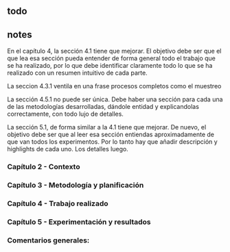 ## todo

## notes

<!-- En la sección 2.2.1, eliminaría el item de "metodoloxía" y todo lo que cuelta de él. No dice gran cosa ni aporta nada nuevo que no se vaya a discutir ya en estado del arte. -->

<!-- Por otra parte, en la sección 2.2.1, falta un párrafo al final contextualizando, dentro de todo esa variedad de formas de registro y opciones, dónde se centra o donde encaja el presente trabajo. -->

<!-- En general, la colocación de las figuras es bastante deficiente. Mi recomendación es que hagas lo siguiente:
        Las figuras y flotantes se deben definir justo despues de donde son citadas por primera vez. Puede incluso ser en el medio de un párrafo, simplemente poniendo lineas vacías que empiezan con %
        Siempre con la opción [tbp]. Es decir, que lo coloque cuanto antes arriba de la página, sino abajo, y solo si no se puede al final del capítulo en página de figuras. Para que esto funcione bien, es importante hacer lo de antes, para que haya suficiente texto entre definiciones de figuras, y que las figuras estén definidas lo antes posible.
        Compilar varias veces para que se ajuste el documento -->

<!-- En 2.2.2.1, en la descripción de métodos FBR, tanto FLANN como RANSAC no se ajustan a lo que ahí pones como "descripción". Son más bien matching, y están más relacionados con la estimación de la transofrmación que con la descripción. -->
<!-- 
En la sección 2.2.2.2, los primeros párrafos hacen básicamente referencia a métodos de regresión directa, y ese texto se debería encajar en el párrafo correspondiente. Eliminaría los métodos basados en GAN o los encajaría dentro del paradigma que corresponda. GAN es un método para hacer algo, no lo que hacer. -->

<!-- Falta discutir estado del arte en registro de retinas -->

<!-- Falta introducir registro basado en INR en algún punto del contexto -->

<!-- Falta una discusión de donde encaja el trabajo dentro de ese estado del arte -->

<!-- En el capítulo 3, la tabla 3.1 está claramente mal colocada. Parece definida como [h] (y no [tbp]) y en la sección de datasets, en lugar de hardware. No está citada en el texto. -->

<!-- El diagrama de gantt no está citado en el texto, y debería corresponder a la sección de planificación (si es que representa una planificación) o a la de seguimiento (si es que representa la ejecución). En cualquier caso, se debe citar para presentarlo y discutirlo. -->

<!-- El coste de 12€/h no está justificado. Con ese dinero no contratas ni a un empleado del hogar. Coste es coste, no lo que cobras neto asumiendo que todas las horas de la jornada son productivas. -->

En el capítulo 4, la sección 4.1 tiene que mejorar. El objetivo debe ser que el que lea esa sección pueda entender de forma general todo el trabajo que se ha realizado, por lo que debe identificar claramente todo lo que se ha realizado con un resumen intuitivo de cada parte.

La seccion 4.3.1 ventila en una frase procesos completos como el muestreo

La sección 4.5.1 no puede ser única. Debe haber una sección para cada una de las metodologías desarrolladas, dándole entidad y explicandolas correctamente, con todo lujo de detalles.

La sección 5.1, de forma similar a la 4.1 tiene que mejorar. De nuevo, el objetivo debe ser que al leer esa sección entiendas aproximadamente de que van todos los experimentos. Por lo tanto hay que añadir descripción y highlights de cada uno. Los detalles luego.

### Capítulo 2 - Contexto

<!-- Intentaría mejorar el contexto de registro, cubriendo bien todas sus tipologías -->
<!-- 
Intentaría mejorar el estado del arte, para cubrir métodos basados en optimización directa de similitud de imagen (IBR), y métodos basados en matching de caracteristicas (FBR), identificando sus partes.

Luego, revisaría los  métodos deep learning que substituyen módulos de IBR (similitud, optimizador, y sí, el modelo de transformación en sí, como IDIR), y  metodos deep learning que substituyen módulos de FBR (feature detector, feature descriptor, matching), y métodos deep learning de regresión directa o inferencia amortizada. Debe discutirse donde se encuadra el trabajo realizado en relación a estos médodos. El objetivo del estado del arte no es revisar todo, ni en detalle, sino simplificar "lo que hay", para que se entienda "donde encaja" tu trabajo. -->

<!-- Incorporaría la revisión de métodos aplicados a retina al estado del arte, y en términos de los conceptos introducidos para le contexto general. La idea identificar trabajos que han aplicado las ideas generales del punto anterior, sin entrar en pormenores. La idea es evidenciar que IDIR o similares no han sido aplicados, y que ahí es donde se enfoca este trabajo. -->

<!-- La sección IDIR, iría a trabajo realizado. Es parte del trabajo entender y adaptar el método base, por lo que debe ir allí. En este capítulo de contexto solo se debe introducir conceptualmente "para que se entienda". Los detalles técnicos van donde hacen falta y tienen sentido, que es en trabajo realizado -->

<!-- El capítulo debe cerrar con una buena sección de trabajo realizado, a modo de conclusión. Donde, de forma simplificada, se haga referencia a lo discutido anteriormente de manera general, ya que justifica proponer lo que se propone hacer. También se debe profundizar y hacer énfasis en todas las aportaciones realizadas, poniendolas en contexto. -->

### Capítulo 3 - Metodología y planificación

<!-- Falta identificar los conjuntos de datos públicos como rescursos -->
<!-- Incluiría un estimador de esfuerzo en las tareas y  -->
<!-- un diagrama de Gantt -->
<!-- Falta realizar estimación de costes planificados -->

<!-- Haría una sección de seguimiento de la planificación, y estimación de coste real, a modo de conclusión del capítulo. -->

### Capítulo 4 - Trabajo realizado

<!-- Este debe ser el capítulo más extenso de la memoria, junto con el de experimentos. De lo contrario, parecerá que el trabajo realizado son 5 páginas sin rellenar del todo. Hay espacio, así que hay que trabajar mucho más este capítulo. No te habíamos enviado comentarios antes con la esperanza de tener más material con el que trabajar (no podemos estar revisando memorias que están de forma evidente sin terminar, porque implicaría hacer 3 o cuatro iteraciones sobre cosas que, en el fondo, dependen completamente de ti). Lamentablemente este capítulo no ha avanzado nada. Evidentemente no está bien. ¿Refleja este capítulo todo lo que has hecho? -->

<!-- Estructura el trabajo realizado en varias partes, haciendo una buena introducción en el capítulo. Luego, haz una sección detallando cada una de las partes: Estudio de IDIR, Adaptación a 2D con retinas, replicación de resultados, diseño de experimentos y metodología de evaluación en retinas (incluyendo esquema general de entrenamiento, conjuntos de datos, y todo tipo de métricas de análisis en detalle). Es importante explicar bien todas las formas de presentar resultados que vas a usar y cómo se interpretan. Por último, secciones destinadas a describir metodologías de mejora desarrolladas por ti mismo (hay varias, como los métodos de muestreo etc.) -->

### Capítulo 5 - Experimentación y resultados

<!-- Igual que el capítulo 4, parece que no ha avanzado. -->
<!-- 
En la sección de vista general, debes describir los experimentos de forma simplificada, como te dijimos, motivando el por qué se hacen. -->

<!-- Eleva cada experimento a sección (no subsección colgando de experimentos), y organizalos en susbsecciones de resultados y discusión (no subsubsecciones). En general, lo que hay está escueto. -->

<!-- Hace falta una sección final de comparativa, que ponga de relieve las mejores solucione y destaque las aportaciones

Una sección resumen con las principales observaciones derivadas de las discusiones previas. -->

### Comentarios generales:
<!-- 
Referencias cruzadas a figuras. En general, las figuras flotantes (y tablas) deben dejarse libres sin forzar a (ni pretender) que se coloquen en una posición concreta. Luego, en el texto, se deben citar siempre, donde sean relevantes. Por ejemplo: "Como se puede ver en la figura \ref{fig:***}" sería correcto, mientras que "Como se puede observar en la siguiente figura: " no sería correcto (ya que asume que la figura tiene que estar ahí. La figura siempre debe estar definida después de su primera cita. Fíjate también que en las citas a figuras, tablas, ecuaciones, etc. debes escribir "la figura \ref", "la tabla \ref", "la ecuación \ref", y no simplemente \ref.

Citas a bibliografía, siempre dentro de la frase, antes del punto. -->
